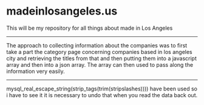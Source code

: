 madeinlosangeles.us
===================

This will be my repository for all things about made in Los Angeles

-----------

The approach to collecting information about the companies was to first take a part the category page concerning companies based
in los angeles city and retrieving the titles from that and then putting them into a javascript 
array and then into a json array.  The array can then  used to pass along the information very easily.

-----

mysql_real_escape_string(strip_tags(trim(stripslashes))))  have been used so i have to see it it is necessary to undo that when you read the data back out.
